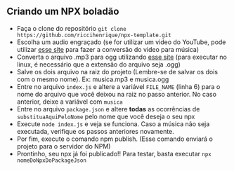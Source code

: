 ## Criando um NPX boladão

- Faça o clone do repositório `git clone https://github.com/riccihenrique/npx-template.git`
- Escolha um audio engraçado (se for utilizar um video do YouTube, pode utilizar [esse site](https://www.y2mate.com/pt69) para fazer a conversão do video para música)
- Converta o arquivo .mp3 para ogg utilizando [esse site](https://convertio.co/pt/mp3-ogg/) (para executar no linux, é necessário que a extensão do arquivo seja .ogg)
- Salve os dois arquivo na raiz do projeto (Lembre-se de salvar os dois com o mesmo nome). Ex: musica.mp3 e musica.ogg
- Entre no arquivo `index.js` e altere a variável `FILE_NAME` (linha 6) para o nome do arquivo que você deixou na raiz no passo anterior. No caso anterior, deixe a variável com `musica`
- Entre no arquivo `package.json` e altere **todas** as ocorrências de `substituaAquiPeloNome` pelo nome que você deseja o seu npx
- Execute `node index.js` e veja se funciona. Caso a música não seja executada, verifique os passos anteriores novamente.
- Por fim, execute o comando npm publish. (Esse comando enviará o projeto para o servidor do NPM)
- Prontinho, seu npx já foi publicado!! Para testar, basta executar `npx nomeDoNpxDoPackageJson`
